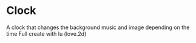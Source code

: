 # Clock
A clock that changes the background music and image depending on the time
Full create with lu (love.2d)
